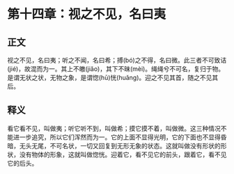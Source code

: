 # 第十四章：视之不见，名曰夷

## 正文
视之不见，名曰夷；听之不闻，名曰希；搏(bó)之不得，名曰微。此三者不可致诘(jié)，故混而为一。其上不皦(jiǎo)，其下不昧(mèi)。绳绳兮不可名，复归于物。是谓无状之状，无物之象，是谓惚(hū)恍(huǎng)。迎之不见其首，随之不见其后。

## 释义
看它看不见，叫做夷；听它听不到，叫做希；摸它摸不着，叫做微。这三种情况不能进一步追究，所以它们浑然而为一。它的上面不显得光明，它的下面也不显得昏暗，无头无尾，不可名状，一切又回复到无形无象的状态。这就叫做没有形状的形状，没有物体的形象，这就叫做惚恍。迎着它，看不见它的前头，跟着它，看不见它的后头。